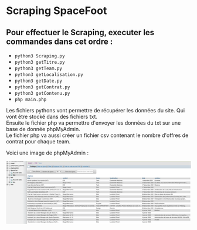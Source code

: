 # Scraping SpaceFoot

## Pour effectuer le Scraping, executer les commandes dans cet ordre :
* ``python3 Scraping.py``
* ``python3 getTitre.py``
* ``python3 getTeam.py``
* ``python3 getLocalisation.py``
* ``python3 getDate.py``
* ``python3 getContrat.py``
* ``python3 getContenu.py``
* ``php main.php`` 

Les fichiers pythons vont permettre de récupérer les données du site. Qui vont être stocké dans des fichiers txt.  
Ensuite le fichier php va permettre d'envoyer les données du txt sur une base de donnée phpMyAdmin.  
Le fichier php va aussi créer un fichier csv contenant le nombre d'offres de contrat pour chaque team.  

Voici une image de phpMyAdmin : 

![phpMyAdmin](phpMyAdmin.png)


